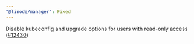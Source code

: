 ```yaml
---
"@linode/manager": Fixed
---
```


Disable kubeconfig and upgrade options for users with read-only access ([#12430](https://github.com/linode/manager/pull/12430))
